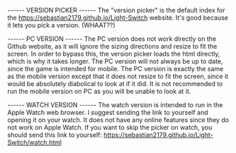 ------ VERSION PICKER ------
The "version picker" is the default index for the https://sebastian2179.github.io/Light-Switch website.
It's good because it lets you pick a version. (WHAAT??)

------ PC VERSION ------
The PC version does not work directly on the Github website, as it will ignore the sizing directions and resize to fit the screen. In order to bypass this, the version picker loads the html directly, which is why it takes longer.
The PC version will not always be up to date, since the game is intended for mobile.
The PC version is exactly the same as the mobile version except that it does not resize to fit the screen, since it would be absolutely diabolical to look at if it did.
It is not recommended to run the mobile version on PC as you will be unable to look at it.

------ WATCH VERSION ------
The watch version is intended to run in the Apple Watch web browser. I suggest sending the link to yourself and opening it on your watch. It does not have any online features since they do not work on Apple Watch.
If you want to skip the picker on watch, you should send this link to yourself: https://sebastian2179.github.io/Light-Switch/watch.html
